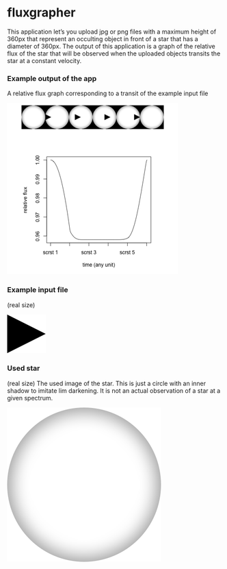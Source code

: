# fluxgrapher

This application let’s you upload jpg or png files with a maximum height of 360px that represent an occulting object in front of a star that has a diameter of 360px. The output of this application is a graph of the relative flux of the star that will be observed when the uploaded objects transits the star at a constant velocity.

### Example output of the app
A relative flux graph corresponding to a transit of the example input file

![Example graph for a triangle that blocks around 4 percent of the light](./www/4percenttriangle_examplegraph.png)

### Example input file
(real size)

![object](./www/fourpercenttriangle.png)

### Used star
(real size)
The used image of the star. This is just a circle with an inner shadow to imitate lim darkening. It is not an actual observation of a star at a given spectrum.

![star](./www/starlimbdarkening.png)




